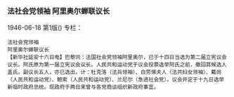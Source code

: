 ### 法社会党领袖  阿里奥尔蝉联议长

1946-06-18
第1版()
专栏：

    法社会党领袖
    阿里奥尔蝉联议长
    【新华社延安十六日电】巴黎讯：法国社会党领袖阿里奥尔，已于十四日当选为第二届立宪议会议长。阿氏原为第一届立宪议会议长。人民共和运动党于议会投票选举阿氏之前，撤回其候选人盖氏。副议长五人，亦已选出，计：杜克洛（法兵领袖）、白劳悌夫人（法共妇女领袖）、戴尚（人民共和运动党）、鲍索（人民共和运动党）、兰尼尔（急进社会党）。议会并定于十九日选举新临时政府总统。现政府于两日来曾与各党商谈组织新政府事宜。
